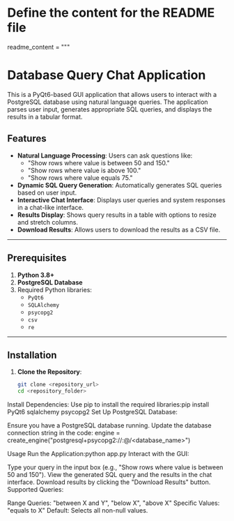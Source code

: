 # Define the content for the README file
readme_content = """
# Database Query Chat Application

This is a PyQt6-based GUI application that allows users to interact with a PostgreSQL database using natural language queries. The application parses user input, generates appropriate SQL queries, and displays the results in a tabular format.

## Features

- **Natural Language Processing**: Users can ask questions like:
  - "Show rows where value is between 50 and 150."
  - "Show rows where value is above 100."
  - "Show rows where value equals 75."
- **Dynamic SQL Query Generation**: Automatically generates SQL queries based on user input.
- **Interactive Chat Interface**: Displays user queries and system responses in a chat-like interface.
- **Results Display**: Shows query results in a table with options to resize and stretch columns.
- **Download Results**: Allows users to download the results as a CSV file.

---

## Prerequisites

1. **Python 3.8+**
2. **PostgreSQL Database**
3. Required Python libraries:
   - `PyQt6`
   - `SQLAlchemy`
   - `psycopg2`
   - `csv`
   - `re`

---

## Installation

1. **Clone the Repository**:
   ```bash
   git clone <repository_url>
   cd <repository_folder>

Install Dependencies: Use pip to install the required libraries:pip install PyQt6 sqlalchemy psycopg2
Set Up PostgreSQL Database:

Ensure you have a PostgreSQL database running.
Update the database connection string in the code:   engine = create_engine("postgresql+psycopg2://<username>:<password>@<host>/<database_name>")

Usage
Run the Application:python app.py
Interact with the GUI:

Type your query in the input box (e.g., "Show rows where value is between 50 and 150").
View the generated SQL query and the results in the chat interface.
Download results by clicking the "Download Results" button.
Supported Queries:

Range Queries: "between X and Y", "below X", "above X"
Specific Values: "equals to X"
Default: Selects all non-null values.





